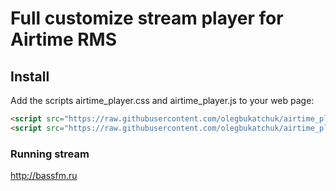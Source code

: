 # Full customize stream player for Airtime RMS

## Install
Add the scripts airtime_player.css and airtime_player.js to your web page:
```markdown
<script src="https://raw.githubusercontent.com/olegbukatchuk/airtime_player/master/airtime_player.css"></script>
<script src="https://raw.githubusercontent.com/olegbukatchuk/airtime_player/master/airtime_player.js"></script>
```
### Running stream

http://bassfm.ru

